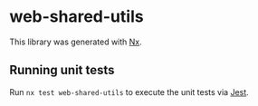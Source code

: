 # web-shared-utils

This library was generated with [Nx](https://nx.dev).

## Running unit tests

Run `nx test web-shared-utils` to execute the unit tests via [Jest](https://jestjs.io).
